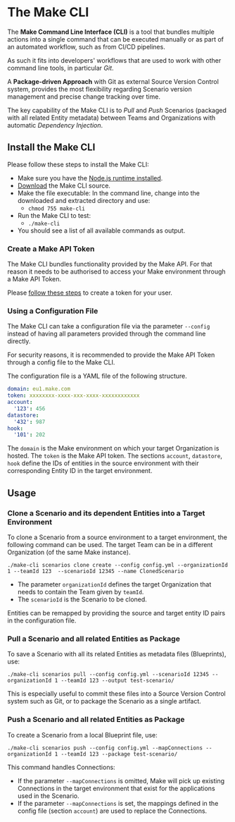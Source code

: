 # The Make CLI
The **Make Command Line Interface (CLI)** is a tool that bundles multiple actions into a single command that can be executed manually or as part of an automated workflow, such as from CI/CD pipelines.

As such it fits into developers' workflows that are used to work with other command line tools, in particular *Git*.

A **Package-driven Approach** with Git as external Source Version Control system, provides the most flexibility regarding Scenario version management and precise change tracking over time.

The key capability of the Make CLI is to *Pull* and *Push* Scenarios (packaged with all related Entity metadata) between Teams and Organizations with automatic *Dependency Injection*.

## Install the Make CLI
Please follow these steps to install the Make CLI:
- Make sure you have the [Node.js runtime installed](https://nodejs.org/en/download).
- [Download](https://github.com/losahlmann-make/make-cli-alpha/releases/latest) the Make CLI source.
- Make the file executable: In the command line, change into the downloaded and extracted directory and use:
  - `chmod 755 make-cli`
- Run the Make CLI to test:
  - `./make-cli`
- You should see a list of all available commands as output.

### Create a Make API Token
The Make CLI bundles functionality provided by the Make API. For that reason it needs to be authorised to access your Make environment through a Make API Token.

Please [follow these steps](https://www.make.com/en/help/apps/process-management/make#connectmake) to create a token for your user.

### Using a Configuration File
The Make CLI can take a configuration file via the parameter `--config` instead of having all parameters provided through the command line directly.

For security reasons, it is recommended to provide the Make API Token through a config file to the Make CLI.

The configuration file is a YAML file of the following structure.
    
```YAML
domain: eu1.make.com
token: xxxxxxxx-xxxx-xxx-xxxx-xxxxxxxxxxxx
account:
  '123': 456
datastore:
  '432': 987
hook:
  '101': 202
```

The `domain` is the Make environment on which your target Organization is hosted.
The `token` is the Make API token.
The sections `account`, `datastore`, `hook` define the IDs of entities in the source environment with their corresponding Entity ID in the target environment.

## Usage

### Clone a Scenario and its dependent Entities into a Target Environment
To clone a Scenario from a source environment to a target environment, the following command can be used. The target Team can be in a different Organization (of the same Make instance).

```
./make-cli scenarios clone create --config config.yml --organizationId 1 --teamId 123  --scenarioId 12345 --name ClonedScenario
```

- The parameter `organizationId` defines the target Organization that needs to contain the Team given by `teamId`.
- The `scenarioId` is the Scenario to be cloned.

Entities can be remapped by providing the source and target entity ID pairs in the configuration file.

### Pull a Scenario and all related Entities as Package
To save a Scenario with all its related Entities as metadata files (Blueprints), use:

```
./make-cli scenarios pull --config config.yml --scenarioId 12345 --organizationId 1 --teamId 123 --output test-scenario/
```

This is especially useful to commit these files into a Source Version Control system such as Git, or to package the Scenario as a single artifact.

### Push a Scenario and all related Entities as Package
To create a Scenario from a local Blueprint file, use:

```
./make-cli scenarios push --config config.yml --mapConnections --organizationId 1 --teamId 123 --package test-scenario/
```

This command handles Connections:
- If the parameter `--mapConnections` is omitted, Make will pick up existing Connections in the target environment that exist for the applications used in the Scenario.
- If the parameter `--mapConnections` is set, the mappings defined in the config file (section `account`) are used to replace the Connections.
